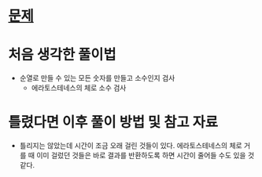 # [문제](https://school.programmers.co.kr/learn/courses/30/lessons/42839)

# 처음 생각한 풀이법

- 순열로 만들 수 있는 모든 숫자를 만들고 소수인지 검사
    - 에라토스테네스의 체로 소수 검사

# 틀렸다면 이후 풀이 방법 및 참고 자료

- 틀리지는 않았는데 시간이 조금 오래 걸린 것들이 있다. 에라토스테네스의 체로 거를 때 이미 걸렀던 것들은 바로 결과를 반환하도록 하면 시간이 줄어들 수도 있을 것 같다.